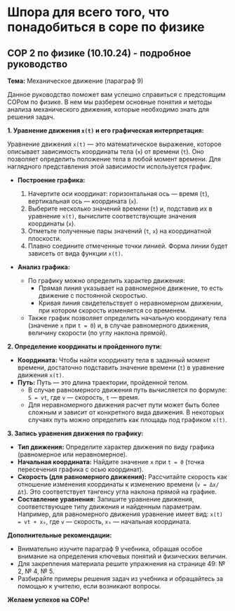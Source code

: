 # Шпора для всего того, что понадобиться в соре по физике

## СОР 2 по физике (10.10.24) -  подробное руководство

**Тема:** Механическое движение (параграф 9)

Данное руководство поможет вам успешно справиться с предстоящим СОРом по физике. В нем мы разберем основные понятия и методы анализа механического движения, которые необходимо знать для решения задач.

**1. Уравнение движения  `x(t)`  и его графическая интерпретация:**

Уравнение движения `x(t)`  — это математическое выражение, которое описывает зависимость координаты тела (`x`) от времени (`t`).  Оно позволяет определить положение тела в любой момент времени.  Для наглядного представления этой зависимости используется график.

   * **Построение графика:**
      1.  Начертите оси координат: горизонтальная ось — время (`t`), вертикальная ось — координата (`x`).
      2.  Выберите несколько значений времени (`t`) и, подставив их в уравнение `x(t)`, вычислите соответствующие значения координаты (`x`).
      3.  Отметьте полученные пары значений (`t`, `x`) на координатной плоскости.
      4.  Плавно соедините отмеченные точки линией.  Форма линии будет зависеть от вида функции `x(t)`.

   * **Анализ графика:**
      *  По графику можно определить характер движения:
         *   Прямая линия указывает на равномерное движение, то есть движение с постоянной скоростью.
         *   Кривая линия свидетельствует о неравномерном движении, при котором скорость изменяется со временем.
      *  Также график позволяет определить начальную координату тела (значение `x` при `t = 0`) и, в случае равномерного движения,  величину скорости (по углу наклона прямой).

**2. Определение координаты и пройденного пути:**

   * **Координата:** Чтобы найти координату тела в заданный момент времени, достаточно подставить значение времени (`t`) в уравнение движения `x(t)`.
   * **Путь:**  Путь — это длина траектории, пройденной телом. 
      *  В случае равномерного движения путь вычисляется по формуле:  `S = vt`, где `v` — скорость, `t` — время.
      *  Для неравномерного движения  расчет пути может быть более сложным и зависит от конкретного вида движения.  В некоторых случаях путь можно определить как площадь под графиком `x(t)`.

**3.  Запись уравнения движения по графику:**

   *   **Тип движения:**  Определите характер движения по виду графика (равномерное или неравномерное).
   *   **Начальная координата:**  Найдите значение `x` при `t = 0` (точка пересечения графика с осью координат).
   *   **Скорость (для равномерного движения):**  Рассчитайте скорость как отношение изменения координаты к изменению времени (`v = Δx/Δt`).  Это соответствует тангенсу угла наклона прямой на графике.
   *   **Составление уравнения:**  Запишите уравнение движения, соответствующее типу движения и найденным параметрам.  Например, для равномерного движения уравнение имеет вид: `x(t) = vt + x₀`, где `v` — скорость, `x₀` — начальная координата.

**Дополнительные рекомендации:**

*   Внимательно изучите параграф 9 учебника, обращая особое внимание на определения ключевых понятий и физических величин.
*   Для закрепления материала решите упражнения на странице 49: № 2, № 4, № 5.
*   Разбирайте примеры решения задач из учебника и обращайтесь за помощью к учителю, если возникают вопросы.

**Желаем успехов на СОРе!** 
